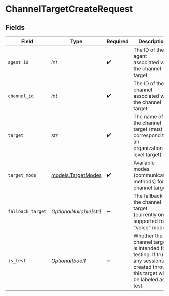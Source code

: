 # ChannelTargetCreateRequest


## Fields

| Field                                                                                                                          | Type                                                                                                                           | Required                                                                                                                       | Description                                                                                                                    |
| ------------------------------------------------------------------------------------------------------------------------------ | ------------------------------------------------------------------------------------------------------------------------------ | ------------------------------------------------------------------------------------------------------------------------------ | ------------------------------------------------------------------------------------------------------------------------------ |
| `agent_id`                                                                                                                     | *int*                                                                                                                          | :heavy_check_mark:                                                                                                             | The ID of the agent associated with the channel target                                                                         |
| `channel_id`                                                                                                                   | *int*                                                                                                                          | :heavy_check_mark:                                                                                                             | The ID of the channel associated with the channel target                                                                       |
| `target`                                                                                                                       | *str*                                                                                                                          | :heavy_check_mark:                                                                                                             | The name of the channel target (must correspond to an organization-level target)                                               |
| `target_mode`                                                                                                                  | [models.TargetModes](../models/targetmodes.md)                                                                                 | :heavy_check_mark:                                                                                                             | Available modes (communication methods) for channel targets.                                                                   |
| `fallback_target`                                                                                                              | *OptionalNullable[str]*                                                                                                        | :heavy_minus_sign:                                                                                                             | The fallback for the channel target (currently only supported for "voice" mode)                                                |
| `is_test`                                                                                                                      | *Optional[bool]*                                                                                                               | :heavy_minus_sign:                                                                                                             | Whether the channel target is intended for testing. If true, any sessions created through this target will be labeled as test. |